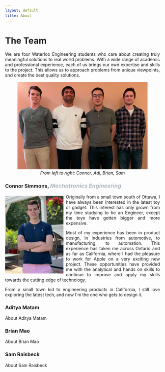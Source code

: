 ```yaml
---
layout: default
title: About
---
```

# The Team
<div style="text-align: justify"> We are four Waterloo Engineering students who care about creating truly meaningful solutions to real world problems. With a wide range of academic and professional experience, each of us brings our own expertise and skills to the project. This allows us to approach problems from unique viewpoints, and create the best quality solutions.
</div> <p><p/>

<figure align="center">
  <img src="/assets/img/team.jpg">
  <figcaption><i>From left to right: Connor, Adi, Brian, Sam</i></figcaption>
</figure>

### Connor Simmons, <font size="4" color=AEB6BF> *Mechatronics Engineering*</font>

<img src="/assets/img/Connor_Photo.jpg" style="padding-top: 5px; padding-right: 8px" width="190" align="left">

<div style="text-align: justify"> Originally from a small town south of Ottawa, I have always been interested in the latest toy or gadget. This interest has only grown from my time studying to be an Engineer, except the toys have gotten bigger and more expensive. <p/>

<p> Most of my experience has been in product design, in industries from automotive, to manufacturing, to automation. This experience has taken me across Ontario and as far as California, where I had the pleasure to work for Apple on a very exciting new project. These opportunities have provided me with the analytical and hands on skills to continue to improve and apply my skills towards the cutting edge of technology. <p/>

<p> From a small town kid to engineering products in California, I still love exploring the latest tech, and now I'm the one who gets to design it.
</div> <p/>


### Aditya Matam
About Aditya Matam

### Brian Mao
About Brian Mao

### Sam Raisbeck
About Sam Raisbeck
